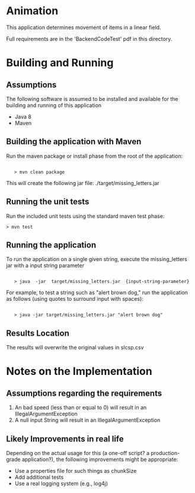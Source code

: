 # Animation

This application determines movement of items in a linear field.  

Full requirements are in the 'BackendCodeTest' pdf in this directory.


Building and Running
====================

Assumptions 
-----------
The following software is assumed to be installed and available for the building and running of this application
- Java 8
- Maven
 

Building the application with Maven
-----------------------------------
Run the maven package or install phase from the root of the application:
```angular2html

   > mvn clean package
```

This will create the following jar file: ./target/missing_letters.jar


Running the unit tests
----------------------
Run the included unit tests using the standard maven test phase:
```$xslt
> mvn test
```


Running the application
-----------------------
To run the application on a single given string, execute the missing_letters jar with a input string parameter
```angular2html

   > java  -jar  target/missing_letters.jar  {input-string-parameter}
```

For example, to test a string such as "alert brown dog," 
run the application as follows (using quotes to surround input with spaces): 
```angular2html

   > java -jar target/missing_letters.jar "alert brown dog"
```


Results Location
----------------
The results will overwrite the original values in slcsp.csv


Notes on the Implementation
===========================

Assumptions regarding the requirements
--------------------------------------

1. An bad speed (less than or equal to 0) will result in an IllegalArgumentException
1. A null input String will result in an IllegalArgumentException

Likely Improvements in real life
--------------------------------
Depending on the actual usage for this (a one-off script?  a production-grade application?), the
following improvements might be appropriate:

- Use a properties file for such things as chunkSize
- Add additional tests
- Use a real logging system (e.g., log4j)



